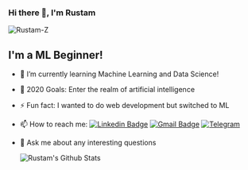 <!--
**Rustam-Z/Rustam-Z** is a ✨ _special_ ✨ repository because its `README.md` (this file) appears on your GitHub profile.

Here are some ideas to get you started:

- 🔭 I’m currently working on ...
- 🌱 I’m currently learning ...
- 👯 I’m looking to collaborate with other developers
- 🤔 I’m looking for help with ...
- 💬 Ask me about ...
- 📫 How to reach me: ...
- 😄 Pronouns: ...
- ⚡ Fun fact: ...
-->

### Hi there 👋, I'm Rustam

<p align="left"> <img src="https://komarev.com/ghpvc/?username=Rustam-Z" alt="Rustam-Z" /> </p> 

## I'm a ML Beginner!

- 🔭 I’m currently learning Machine Learning and Data Science!
- 🥅 2020 Goals: Enter the realm of artificial intelligence 
- ⚡ Fun fact: I wanted to do web development but switched to ML 
- 📫 How to reach me:
[![Linkedin Badge](https://img.shields.io/badge/-LinkedIn-blue?style=flat-square&logo=Linkedin&logoColor=white&link=https://www.linkedin.com/in/yako-ism/)](https://www.linkedin.com/in/rustam-zokirov-6476b71a2/) 
[![Gmail Badge](https://img.shields.io/badge/-Gmail-c14438?style=flat-square&logo=Gmail&logoColor=white&link=mailto:zokirovrustam202@gmail.com)](mailto:zokirovrustam202@gmail.com) 
[![Telegram](https://img.shields.io/badge/-Telegram-2CA5E0?style=flat-square&logo=telegram&logoColor=white)](https://t.me/rz_zokirov)
- 💬 Ask me about any interesting questions

  <img align="left" alt="Rustam's Github Stats" src="https://github-readme-stats.vercel.app/api?username=Rustam-Z&show_icons=true&hide_border=true" />
 
